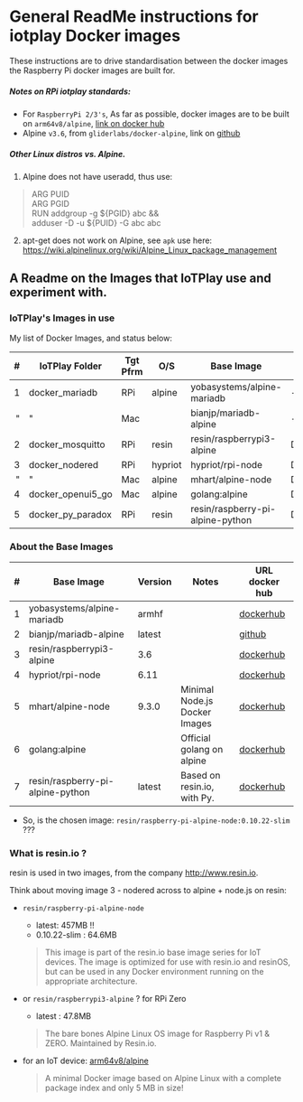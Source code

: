 # General ReadMe instructions for iotplay Docker images

These instructions are to drive standardisation between the docker images the Raspberry Pi docker images are built for.

##### Notes on RPi iotplay standards:
- For `RaspberryPi 2/3's`, As far as possible, docker images are to be built on `arm64v8/alpine`, [link on docker hub](https://hub.docker.com/r/arm64v8/alpine/)
- Alpine `v3.6`, from `gliderlabs/docker-alpine`, link on [github](https://github.com/gliderlabs/docker-alpine)

##### Other Linux distros vs. Alpine.

1. Alpine does not have useradd, thus use:

  > ARG PUID  
  > ARG PGID  
  > RUN addgroup -g ${PGID} abc && \
    adduser -D -u ${PUID} -G abc abc  


2. apt-get does not work on Alpine, see `apk` use here: https://wiki.alpinelinux.org/wiki/Alpine_Linux_package_management

## A Readme on the Images that IoTPlay use and experiment with.

### IoTPlay's Images in use
My list of Docker Images, and status below:

|#|IoTPlay Folder    |Tgt Pfrm | O/S   | Base Image                     |Dockerfile           |Status
|-:|---------------- |---------| ----- | -------------------------------|---------------------|------
|1|docker_mariadb    |RPi      |alpine |yobasystems/alpine-mariadb      |--none--             |Prod
|"| "                |Mac      |       |bianjp/mariadb-alpine           |--none--             |Dev
|2|docker_mosquitto  |RPi      |resin  |resin/raspberrypi3-alpine       |Dockerfile_resinPi3  |Prod
|3|docker_nodered    |RPi      |hypriot|hypriot/rpi-node                |Dockerfile_hypriot611|Prod
|"| "                |Mac      |alpine |mhart/alpine-node               |Dockerfile_MacAlpine |Dev
|4|docker_openui5_go |Mac      |alpine |golang:alpine                   |Dockerfile_openui5   |Dev
|5|docker_py_paradox |RPi      |resin  |resin/raspberry-pi-alpine-python|Dockerfile_py_paradox|Test

### About the Base Images

|#| Base Image                      |Version| Notes                       | URL docker hub
|-:|--------------------------------|-------|-----------------------------|-------------
|1|yobasystems/alpine-mariadb       |armhf  |                             |[dockerhub](https://hub.docker.com/r/bianjp/mariadb-alpine/)
|2|bianjp/mariadb-alpine            |latest |                             |[github](https://github.com/bianjp/docker-mariadb-alpine)
|3|resin/raspberrypi3-alpine        |3.6    |                             |[dockerhub](https://hub.docker.com/r/resin/raspberrypi3-alpine/)
|4|hypriot/rpi-node                 |6.11   |                             |[dockerhub](https://hub.docker.com/r/hypriot/rpi-node/)
|5|mhart/alpine-node                |9.3.0  |Minimal Node.js Docker Images|[dockerhub](https://hub.docker.com/r/mhart/alpine-node/)
|6|golang:alpine                    |       |Official golang on alpine    |[dockerhub](https://hub.docker.com/_/golang/)
|7|resin/raspberry-pi-alpine-python |latest |Based on resin.io, with Py.                      |[dockerhub](https://hub.docker.com/r/resin/raspberry-pi-alpine-python/)


- So, is the chosen image: `resin/raspberry-pi-alpine-node:0.10.22-slim` ???

### What is resin.io ?

resin is used in two images, from the company http://www.resin.io.

Think about moving image 3 - nodered across to alpine + node.js on resin:

- `resin/raspberry-pi-alpine-node`  
  - latest: 457MB !!
  - 0.10.22-slim : 64.6MB

  > This image is part of the resin.io base image series for IoT devices. The image is optimized for use with resin.io and resinOS, but can be used in any Docker environment running on the appropriate architecture.  


- or `resin/raspberrypi3-alpine` ?  for RPi Zero
  - latest : 47.8MB    

  > The bare bones Alpine Linux OS image for Raspberry Pi v1 & ZERO. Maintained by Resin.io.

- for an IoT device: [arm64v8/alpine](https://hub.docker.com/r/arm64v8/alpine/)
  > A minimal Docker image based on Alpine Linux with a complete package index and only 5 MB in size!
  
